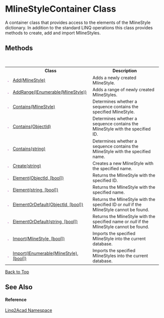 # MlineStyleContainer Class
 

A container class that provides access to the elements of the MlineStyle dictionary. In addition to the standard LINQ operations this class provides methods to create, add and import MlineStyles.


## Methods
&nbsp;<table><tr><th></th><th>Class</th><th>Description</th></tr><tr><td>![Public method](media/pubmethod.gif "Public method")</td><td><a href="M_Linq2Acad_MlineStyleContainer_Add.md#MlineStyleContainerAdd-Method-MlineStyle">Add(MlineStyle)</a></td><td>
Adds a newly created MlineStyle.</td></tr><tr><td>![Public method](media/pubmethod.gif "Public method")</td><td><a href="M_Linq2Acad_MlineStyleContainer_AddRange.md#MlineStyleContainerAddRange-Method-IEnumerableMlineStyle">AddRange(IEnumerable(MlineStyle))</a></td><td>
Adds a range of newly created MlineStyles.</td></tr><tr><td>![Public method](media/pubmethod.gif "Public method")</td><td><a href="M_Linq2Acad_MlineStyleContainer_Contains_1.md#MlineStyleContainerContains-Method-MlineStyle">Contains(MlineStyle)</a></td><td>
Determines whether a sequence contains the specified MlineStyle.</td></tr><tr><td>![Public method](media/pubmethod.gif "Public method")</td><td><a href="M_Linq2Acad_MlineStyleContainer_Contains.md#MlineStyleContainerContains-Method-ObjectId">Contains(ObjectId)</a></td><td>
Determines whether a sequence contains the MlineStyle with the specified ID.</td></tr><tr><td>![Public method](media/pubmethod.gif "Public method")</td><td><a href="M_Linq2Acad_MlineStyleContainer_Contains_2.md#MlineStyleContainerContains-Method-string">Contains(string)</a></td><td>
Determines whether a sequence contains the MlineStyle with the specified name.</td></tr><tr><td>![Public method](media/pubmethod.gif "Public method")</td><td><a href="M_Linq2Acad_MlineStyleContainer_Create.md#MlineStyleContainerCreate-Method-string">Create(string)</a></td><td>
Creates a new MlineStyle with the specified name.</td></tr><tr><td>![Public method](media/pubmethod.gif "Public method")</td><td><a href="M_Linq2Acad_MlineStyleContainer_Element.md#MlineStyleContainerElement-Method-ObjectId-bool">Element(ObjectId, [bool])</a></td><td>
Returns the MlineStyle with the specified ID.</td></tr><tr><td>![Public method](media/pubmethod.gif "Public method")</td><td><a href="M_Linq2Acad_MlineStyleContainer_Element_1.md#MlineStyleContainerElement-Method-string-bool">Element(string, [bool])</a></td><td>
Returns the MlineStyle with the specified name.</td></tr><tr><td>![Public method](media/pubmethod.gif "Public method")</td><td><a href="M_Linq2Acad_MlineStyleContainer_ElementOrDefault.md#MlineStyleContainerElementOrDefault-Method-ObjectId-bool">ElementOrDefault(ObjectId, [bool])</a></td><td>
Returns the MlineStyle with the specified ID or <i>null</i> if the MlineStyle cannot be found.</td></tr><tr><td>![Public method](media/pubmethod.gif "Public method")</td><td><a href="M_Linq2Acad_MlineStyleContainer_ElementOrDefault_1.md#MlineStyleContainerElementOrDefault-Method-string-bool">ElementOrDefault(string, [bool])</a></td><td>
Returns the MlineStyle with the specified name or <i>null</i> if the MlineStyle cannot be found.</td></tr><tr><td>![Public method](media/pubmethod.gif "Public method")</td><td><a href="M_Linq2Acad_MlineStyleContainer_Import_1.md#MlineStyleContainerImport-Method-MlineStyle-bool">Import(MlineStyle, [bool])</a></td><td>
Imports the specified MlineStyle into the current database.</td></tr><tr><td>![Public method](media/pubmethod.gif "Public method")</td><td><a href="M_Linq2Acad_MlineStyleContainer_Import.md#MlineStyleContainerImport-Method-IEnumerableMlineStyle-bool">Import(IEnumerable(MlineStyle), [bool])</a></td><td>
Imports the specified MlineStyles into the current database.</td></tr></table>
<a href="#mlinestylecontainer-class">Back to Top</a>

## See Also


#### Reference
<a href="N_Linq2Acad.md#Linq2Acad-Namespace">Linq2Acad Namespace</a><br />
